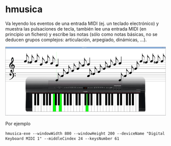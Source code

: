 # hmusica

Va leyendo los eventos de una entrada MIDI (ej. un teclado electrónico) y muestra las pulsaciones de tecla, también lee una entrada MIDI (en principio un fichero) y escribe las notas (sólo como notas básicas, no se deducen grupos complejos: articulación, arpegiado, dinámicas, ...).

![Captura de ejemplo](/screenshot.png?raw=true "Captura de ejemplo")

Por ejemplo

    hmusica-exe --windowWidth 800 --windowHeight 200 --deviceName "Digital Keyboard MIDI 1" --middleCindex 24 --keysNumber 61

